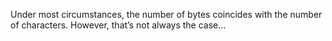Under most circumstances, the number of bytes coincides with the number of characters. However, that’s not always the case...
